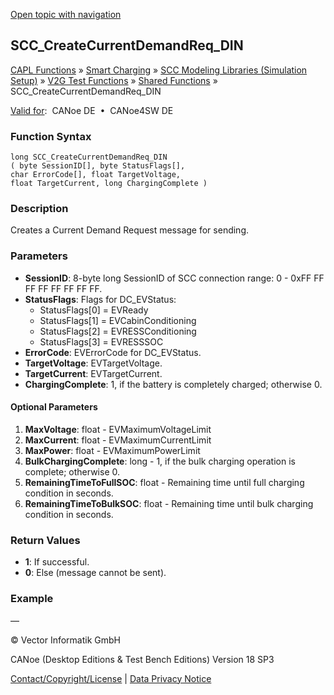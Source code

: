 [Open topic with navigation](../../../../../CANoeDEFamily.htm#Topics/CAPLFunctions/SmartCharging/Functions/CAPLfunctionSCCCreateCurrentDemandReqDin.md)

## SCC_CreateCurrentDemandReq_DIN

[CAPL Functions](../../CAPLfunctions.md) » [Smart Charging](../CAPLFunctionsSmartChargingOverview.md) » [SCC Modeling Libraries (Simulation Setup)](../CAPLFunctionsSmartChargingOverview.md#BMNodeayerDLL) » [V2G Test Functions](../CAPLFunctionsSmartChargingOverview.md#V2GTestDIN) » [Shared Functions](../CAPLFunctionsSmartChargingOverview.md#V2GTestDIN) » SCC_CreateCurrentDemandReq_DIN

[Valid for](../../../Shared/FeatureAvailability.md):  CANoe DE  •  CANoe4SW DE

### Function Syntax

```plaintext
long SCC_CreateCurrentDemandReq_DIN 
( byte SessionID[], byte StatusFlags[], 
char ErrorCode[], float TargetVoltage, 
float TargetCurrent, long ChargingComplete )
```

### Description

Creates a Current Demand Request message for sending.

### Parameters

- **SessionID**: 8-byte long SessionID of SCC connection range: 0 - 0xFF FF FF FF FF FF FF FF.
- **StatusFlags**: Flags for DC_EVStatus:
  - StatusFlags[0] = EVReady
  - StatusFlags[1] = EVCabinConditioning
  - StatusFlags[2] = EVRESSConditioning
  - StatusFlags[3] = EVRESSSOC
- **ErrorCode**: EVErrorCode for DC_EVStatus.
- **TargetVoltage**: EVTargetVoltage.
- **TargetCurrent**: EVTargetCurrent.
- **ChargingComplete**: 1, if the battery is completely charged; otherwise 0.

#### Optional Parameters

1. **MaxVoltage**: float - EVMaximumVoltageLimit
2. **MaxCurrent**: float - EVMaximumCurrentLimit
3. **MaxPower**: float - EVMaximumPowerLimit
4. **BulkChargingComplete**: long - 1, if the bulk charging operation is complete; otherwise 0.
5. **RemainingTimeToFullSOC**: float - Remaining time until full charging condition in seconds.
6. **RemainingTimeToBulkSOC**: float - Remaining time until bulk charging condition in seconds.

### Return Values

- **1**: If successful.
- **0**: Else (message cannot be sent).

### Example

—

© Vector Informatik GmbH

CANoe (Desktop Editions & Test Bench Editions) Version 18 SP3

[Contact/Copyright/License](../../../Shared/ContactCopyrightLicense.md) | [Data Privacy Notice](https://www.vector.com/int/en/company/get-info/privacy-policy/)